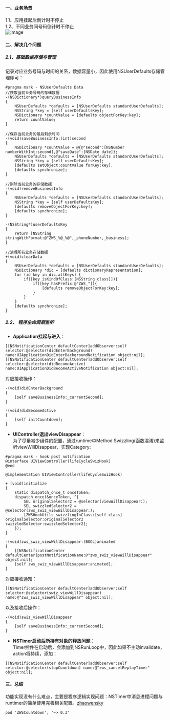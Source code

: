 #### 一、业务场景
1.1、应用挂起后倒计时不停止\
1.2、不同业务同号码倒计时不停止\
![image](https://note.youdao.com/yws/api/personal/file/WEBf63966d68bad728b89332142edcd0abb?method=download&shareKey=23f7f4ea97f393f37adb2a3b4ecbfef3)
#### 二、解决几个问题
##### 2.1、基础数据存储与管理
记录对应业务号码与时间的关系，数据容量小，因此使用NSUserDefaults存储管理即可：

```
#pragma mark - NSUserDefaults Data
//获取当前业务号码的存储数据
-(NSDictionary*)queryBusinessInfo
{
    NSUserDefaults *defaults = [NSUserDefaults standardUserDefaults];
    NSString *key = [self userDefaultsKey];
    NSDictionary *countValue = [defaults objectForKey:key];
    return countValue;
}

//保存当前业务的最后剩余时间
-(void)saveBusinessInfo:(int)second
{
    NSDictionary *countValue = @{@"second":[NSNumber numberWithInt:second],@"saveDate":[NSDate date]};
    NSUserDefaults *defaults = [NSUserDefaults standardUserDefaults];
    NSString *key = [self userDefaultsKey];
    [defaults setObject:countValue forKey:key];
    [defaults synchronize];
}

//删除当前业务的存储数据
-(void)removeBusinessInfo
{
    NSUserDefaults *defaults = [NSUserDefaults standardUserDefaults];
    NSString *key = [self userDefaultsKey];
    [defaults removeObjectForKey:key];
    [defaults synchronize];
}

-(NSString*)userDefaultsKey
{
    return [NSString stringWithFormat:@"ZWS_%@_%@",_phoneNumber,_business];
}

//清理所有业务存储数据
+(void)clearData
{
    NSUserDefaults *defaults = [NSUserDefaults standardUserDefaults];
    NSDictionary *dic = [defaults dictionaryRepresentation];
    for (id key in dic.allKeys) {
        if([key isKindOfClass:[NSString class]]){
            if([key hasPrefix:@"ZWS_"]){
                [defaults removeObjectForKey:key];
            }
        }
    }
    [defaults synchronize];
}
```
##### 2.2、 程序生命周期监听
- **Application挂起与进入**：
```
[[NSNotificationCenter defaultCenter]addObserver:self selector:@selector(didEnterBackground) name:UIApplicationDidEnterBackgroundNotification object:nil];
[[NSNotificationCenter defaultCenter]addObserver:self selector:@selector(didBecomeActive) name:UIApplicationDidBecomeActiveNotification object:nil];
```
对应接收操作：

```
-(void)didEnterBackground
{
    [self saveBusinessInfo:_currentSecond];
}

-(void)didBecomeActive
{
    [self initCountdown];
}
```

- **UIController退出viewDisappear**：\
为了尽量减少组件的配置，通过runtime中Method Swizzling(函数混淆)来监听viewWillDisappear，实现Category:
```
#pragma mark - hook post notification
@interface UIViewController(lifeCycleSwizHook)
@end

@implementation UIViewController(lifeCycleSwizHook)

+ (void)initialize
{
    static dispatch_once_t onceToken;
    dispatch_once(&onceToken, ^{
        SEL originalSelector2 = @selector(viewWillDisappear:);
        SEL swizzledSelector2 = @selector(zws_swiz_viewWillDisappear:);
        [ZWSHookUtils swizzlingInClass:[self class] originalSelector:originalSelector2 swizzledSelector:swizzledSelector2];
    });
}

-(void)zws_swiz_viewWillDisappear:(BOOL)animated
{
    [[NSNotificationCenter defaultCenter]postNotificationName:@"zws_swiz_viewWillDisappear" object:nil];
    [self zws_swiz_viewWillDisappear:animated];
}
```
对应接收通知：

```
[[NSNotificationCenter defaultCenter]addObserver:self selector:@selector(swiz_viewWillDisappear) name:@"zws_swiz_viewWillDisappear" object:nil];
```
以及接收后操作：

```
-(void)swiz_viewWillDisappear
{
    [self saveBusinessInfo:_currentSecond];
}
```
- **NSTimer启动后所持有对象的释放问题**：\
Timer控件在启动后，会添加到NSRunLoop中，因此如果不主动invalidate，action将持续，添加：

```
[[NSNotificationCenter defaultCenter]addObserver:self selector:@selector(stopCountdown) name:@"zws_cancelReplayTimer" object:nil];
```
#### 三、总结
功能实现没有什么难点，主要是程序逻辑实现问题：NSTimer中消息进程问题与runtimer的简单使用完善相关配置。[zhaowensky](https://www.jianshu.com/u/81616e5b7664)

```
pod 'ZWSCountdown', '~> 0.3'
```




